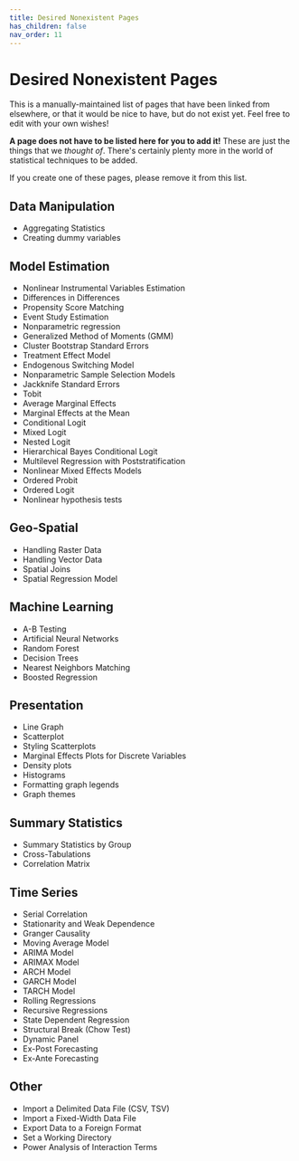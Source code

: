 ```yaml
---
title: Desired Nonexistent Pages
has_children: false
nav_order: 11
---
```


# Desired Nonexistent Pages

This is a manually-maintained list of pages that have been linked from elsewhere, or that it would be nice to have, but do not exist yet. Feel free to edit with your own wishes!

**A page does not have to be listed here for you to add it!** These are just the things that we *thought of*. There's certainly plenty more in the world of statistical techniques to be added.

If you create one of these pages, please remove it from this list.

## Data Manipulation

* Aggregating Statistics
* Creating dummy variables

## Model Estimation

* Nonlinear Instrumental Variables Estimation
* Differences in Differences
* Propensity Score Matching
* Event Study Estimation
* Nonparametric regression
* Generalized Method of Moments (GMM)
* Cluster Bootstrap Standard Errors
* Treatment Effect Model
* Endogenous Switching Model
* Nonparametric Sample Selection Models
* Jackknife Standard Errors
* Tobit
* Average Marginal Effects
* Marginal Effects at the Mean
* Conditional Logit
* Mixed Logit
* Nested Logit
* Hierarchical Bayes Conditional Logit
* Multilevel Regression with Poststratification
* Nonlinear Mixed Effects Models
* Ordered Probit
* Ordered Logit
* Nonlinear hypothesis tests

## Geo-Spatial

* Handling Raster Data
* Handling Vector Data
* Spatial Joins
* Spatial Regression Model


## Machine Learning 

* A-B Testing
* Artificial Neural Networks
* Random Forest
* Decision Trees
* Nearest Neighbors Matching
* Boosted Regression

## Presentation

* Line Graph
* Scatterplot
* Styling Scatterplots
* Marginal Effects Plots for Discrete Variables
* Density plots
* Histograms
* Formatting graph legends
* Graph themes

## Summary Statistics

* Summary Statistics by Group
* Cross-Tabulations
* Correlation Matrix

## Time Series

* Serial Correlation
* Stationarity and Weak Dependence
* Granger Causality
* Moving Average Model
* ARIMA Model 
* ARIMAX Model
* ARCH Model
* GARCH Model
* TARCH Model
* Rolling Regressions
* Recursive Regressions
* State Dependent Regression
* Structural Break (Chow Test)
* Dynamic Panel
* Ex-Post Forecasting
* Ex-Ante Forecasting

## Other

* Import a Delimited Data File (CSV, TSV)
* Import a Fixed-Width Data File
* Export Data to a Foreign Format
* Set a Working Directory
* Power Analysis of Interaction Terms
